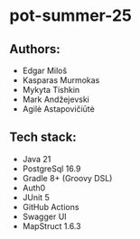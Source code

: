 # pot-summer-25

## Authors:

- Edgar Miloš
- Kasparas Murmokas
- Mykyta Tishkin
- Mark Andžejevski
- Agilė Astapovičiūtė

## Tech stack:

- Java 21
- PostgreSql 16.9
- Gradle 8+ (Groovy DSL)
- Auth0
- JUnit 5
- GitHub Actions
- Swagger UI
- MapStruct 1.6.3

